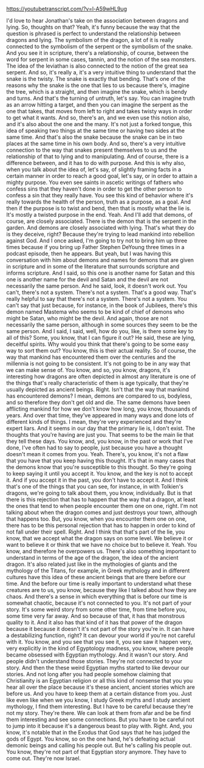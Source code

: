 https://youtubetranscript.com/?v=l-A59wHL9ug

 I'd love to hear Jonathan's take on the association between dragons and lying. So, thoughts on that? Yeah, it's funny because the way that the question is phrased is perfect to understand the relationship between dragons and lying. The symbolism of the dragon, a lot of it is really connected to the symbolism of the serpent or the symbolism of the snake. And you see it in scripture, there's a relationship, of course, between the word for serpent in some cases, tannin, and the notion of the sea monsters. The idea of the leviathan is also connected to the notion of the great sea serpent. And so, it's really a, it's a very intuitive thing to understand that the snake is the twisty. The snake is exactly that bending. That's one of the reasons why the snake is the one that lies to us because there's, imagine the tree, which is a straight, and then imagine the snake, which is bendy and turns. And that's the turning of untruth, let's say. You can imagine truth as an arrow hitting a target, and then you can imagine the serpent as the one that takes, that moves from left to right and takes twisty ways in order to get what it wants. And so, there's an, and we even use this notion also, and it's also about the one and the many. It's not just a forked tongue, this idea of speaking two things at the same time or having two sides at the same time. And that's also the snake because the snake can be in two places at the same time in his own body. And so, there's a very intuitive connection to the way that snakes present themselves to us and the relationship of that to lying and to manipulating. And of course, there is a difference between, and it has to do with purpose. And this is why also, when you talk about the idea of, let's say, of slightly framing facts in a certain manner in order to reach a good goal, let's say, or in order to attain a mighty purpose. You even see saints in ascetic writings of fathers who confess sins that they haven't done in order to get the other person to confess a sin that they really have. You see this kind of behavior where it's really towards the health of the person, truth as a purpose, as a goal. And then if the purpose is to twist and bend, then that is mostly what the lie is. It's mostly a twisted purpose in the end. Yeah. And I'll add that demons, of course, are closely associated. There is the demon that is the serpent in the garden. And demons are closely associated with lying. That's what they do is they deceive, right? Because they're trying to lead mankind into rebellion against God. And I once asked, I'm going to try not to bring him up three times because if you bring up Father Stephen DeYoung three times in a podcast episode, then he appears. But yeah, but I was having this conversation with him about demons and names for demons that are given in scripture and in some of the literature that surrounds scripture and informs scripture. And I said, so this one is another name for Satan and this one is another name for the devil and Satan and the devil are not necessarily the same person. And he said, look, it doesn't work out. You can't, there's not a system. There's not a system. That's a good way. That's really helpful to say that there's not a system. There's not a system. You can't say that just because, for instance, in the book of Jubilees, there's this demon named Mastema who seems to be kind of chief of demons who might be Satan, who might be the devil. And again, those are not necessarily the same person, although in some sources they seem to be the same person. And I said, I said, well, how do you, like, is there some key to all of this? Some, you know, that I can figure it out? He said, these are lying, deceitful spirits. Why would you think that there's going to be some easy way to sort them out? You know, this is their actual reality. So of course, the way that mankind has encountered them over the centuries and the millennia is not going to be consistent. It's not going to be in any way that we can make sense of. You know, and so, you know, dragons, it's interesting how dragons are often depicted in almost any literature is one of the things that's really characteristic of them is age typically, that they're usually depicted as ancient beings. Right. Isn't that the way that mankind has encountered demons? I mean, demons are compared to us, bodyless, and so therefore they don't get old and die. The same demons have been afflicting mankind for how we don't know how long, you know, thousands of years. And over that time, they've appeared in many ways and done lots of different kinds of things. I mean, they're very experienced and they're expert liars. And it seems in our day that the primary lie is, I don't exist. The thoughts that you're having are just you. That seems to be the main lie that they tell these days. You know, and, you know, in the past or work that I've done, I've often had to say to people, just because you have a thought doesn't mean it comes from you. Yeah. There's, you know, it's not a flaw that you have that you keep having this thought. It's that in many cases that the demons know that you're susceptible to this thought. So they're going to keep saying it until you accept it. You know, and the key is not to accept it. And if you accept it in the past, you don't have to accept it. And I think that's one of the things that you can see, for instance, in with Tolkien's dragons, we're going to talk about them, you know, individually. But is that there is this rejection that has to happen that the way that a dragon, at least the ones that tend to when people encounter them one on one, right. I'm not talking about when the dragon comes and just destroys your town, although that happens too. But, you know, when you encounter them one on one, there has to be this personal rejection that has to happen in order to kind of not fall under their spell. Right. And I think that that's part of the lie, you know, that we accept what the dragon says on some level. We believe it or want to believe it or think that we have no choice but to believe it. Yeah. You know, and therefore he overpowers us. There's also something important to understand in terms of the age of the dragon, the idea of the ancient dragon. It's also related just like in the mythologies of giants and the mythology of the Titans, for example, in Greek mythology and in different cultures have this idea of these ancient beings that are there before our time. And the before our time is really important to understand what these creatures are to us, you know, because they like I talked about how they are chaos. And there's a sense in which everything that is before our time is somewhat chaotic, because it's not connected to you. It's not part of your story. It's some weird story from some other time, from time before you, some time very far away. And so because of that, it has that monstrous quality to it. And it also has that kind of it has that power of the dragon because it because it doesn't it's not part of the story you're in. It can have a destabilizing function, right? It can devour your world if you're not careful with it. You know, and you see that you see it, you see saw it happen very, very explicitly in the kind of Egyptology madness, you know, where people became obsessed with Egyptian mythology. And it wasn't our story. And people didn't understand those stories. They're not connected to your story. And then the these weird Egyptian myths started to like devour our stories. And not long after you had people somehow claiming that Christianity is an Egyptian religion or all this kind of nonsense that you you hear all over the place because it's these ancient, ancient stories which are before us. And you have to keep them at a certain distance from you. Just like even like when we you know, I study Greek myths and I study ancient mythology, I find them interesting. But I have to be careful because they're not my story. They're there. We can look at them from afar and be be find them interesting and see some connections. But you have to be careful not to jump into it because it's a dangerous beast to play with. Right. And, you know, it's notable that in the Exodus that God says that he has judged the gods of Egypt. You know, so on the one hand, he's defeating actual demonic beings and calling his people out. But he's calling his people out. You know, they're not part of that Egyptian story anymore. They have to come out. They're now Israel.